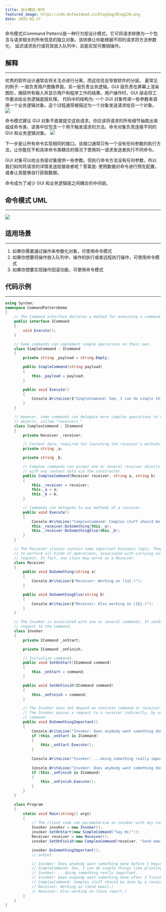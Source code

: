 ```yaml
---
title: 设计模式-命令
featured_image: https://cdn.0xfee1dead.cn/blogImg/Blog220.png
date: 2022-02-27
---
```


命令模式(Command Pattern)是一种行为型设计模式，它可将请求转换为一个包含与请求相关的所有信息的独立对象。该转换让你能根据不同的请求将方法参数化、 延迟请求执行或将其放入队列中，且能实现可撤销操作。

## 解释
***  
优秀的软件设计通常会将关注点进行分离，而这往往会导致软件的分层。
最常见的例子: 一层负责用户图像界面，另一层负责业务逻辑。GUI 层负责在屏幕上渲染图形，捕获所有输入并显示用户和程序工作的结果。用户操作时，GUI 层会将工作委派给业务逻辑底层处理。
代码中的结构为: 一个 GUI 对象传递一些参数来调用一个业务逻辑对象。这个过程通常被描述为一个对象发送请求给另一个对象。
![](https://cdn.0xfee1dead.cn/contentImg/designpattern/dp14-1.png)

命令模式建议 GUI 对象不直接提交这些请求。你应该将请求的所有细节抽取出来组成命令类，该类中仅包含一个用于触发请求的方法。命令对象负责连接不同的 GUI 和业务逻辑对象。 
![](https://cdn.0xfee1dead.cn/contentImg/designpattern/dp14-2.png)

下一步是让所有命令实现相同的接口。该接口通常只有一个没有任何参数的执行方法，让你能在不和具体命令类耦合的情况下使用同一请求发送者执行不同命令。

GUI 对象可以给业务层对象提供一些参数。但执行命令方法没有任何参数，所以我们如何将请求的详情发送给接收者呢？答案是: 使用数据对命令进行预先配置，或者让其能够自行获取数据。

命令成为了减少 GUI 和业务逻辑层之间耦合的中间层。 

## 命令模式 UML
***  
![](https://cdn.0xfee1dead.cn/contentImg/designpattern/dp14-3.png)

## 适用场景
***  
1. 如果你需要通过操作来参数化对象，可使用命令模式
2. 如果你想要将操作放入队列中、操作的执行或者远程执行操作，可使用命令模式
3. 如果你想要实现操作回滚功能，可使用命令模式

## 代码示例
***  
``` csharp
using System;
namespace CommandPatternDemo 
{
    // The Command interface declares a method for executing a command.
    public interface ICommand
    {
        void Execute();
    }

    // Some commands can implement simple operations on their own.
    class SimpleCommand : ICommand
    {
        private string _payload = string.Empty;

        public SimpleCommand(string payload)
        {
            this._payload = payload;
        }

        public void Execute()
        {
            Console.WriteLine($"SimpleCommand: See, I can do simple things like printing ({this._payload})");
        }
    }

    // However, some commands can delegate more complex operations to other
    // objects, called "receivers."
    class ComplexCommand : ICommand
    {
        private Receiver _receiver;

        // Context data, required for launching the receiver's methods.
        private string _a;

        private string _b;

        // Complex commands can accept one or several receiver objects along
        // with any context data via the constructor.
        public ComplexCommand(Receiver receiver, string a, string b)
        {
            this._receiver = receiver;
            this._a = a;
            this._b = b;
        }

        // Commands can delegate to any methods of a receiver.
        public void Execute()
        {
            Console.WriteLine("ComplexCommand: Complex stuff should be done by a receiver object.");
            this._receiver.DoSomething(this._a);
            this._receiver.DoSomethingElse(this._b);
        }
    }

    // The Receiver classes contain some important business logic. They know how
    // to perform all kinds of operations, associated with carrying out a
    // request. In fact, any class may serve as a Receiver.
    class Receiver
    {
        public void DoSomething(string a)
        {
            Console.WriteLine($"Receiver: Working on ({a}.)");
        }

        public void DoSomethingElse(string b)
        {
            Console.WriteLine($"Receiver: Also working on ({b}.)");
        }
    }

    // The Invoker is associated with one or several commands. It sends a
    // request to the command.
    class Invoker
    {
        private ICommand _onStart;

        private ICommand _onFinish;

        // Initialize commands.
        public void SetOnStart(ICommand command)
        {
            this._onStart = command;
        }

        public void SetOnFinish(ICommand command)
        {
            this._onFinish = command;
        }

        // The Invoker does not depend on concrete command or receiver classes.
        // The Invoker passes a request to a receiver indirectly, by executing a
        // command.
        public void DoSomethingImportant()
        {
            Console.WriteLine("Invoker: Does anybody want something done before I begin?");
            if (this._onStart is ICommand)
            {
                this._onStart.Execute();
            }
            
            Console.WriteLine("Invoker: ...doing something really important...");
            
            Console.WriteLine("Invoker: Does anybody want something done after I finish?");
            if (this._onFinish is ICommand)
            {
                this._onFinish.Execute();
            }
        }
    }

    class Program
    {
        static void Main(string[] args)
        {
            // The client code can parameterize an invoker with any commands.
            Invoker invoker = new Invoker();
            invoker.SetOnStart(new SimpleCommand("Say Hi!"));
            Receiver receiver = new Receiver();
            invoker.SetOnFinish(new ComplexCommand(receiver, "Send email", "Save report"));

            invoker.DoSomethingImportant();
            // output 

            // Invoker: Does anybody want something done before I begin?
            // SimpleCommand: See, I can do simple things like printing (Say Hi!)
            // Invoker: ...doing something really important...
            // Invoker: Does anybody want something done after I finish?
            // ComplexCommand: Complex stuff should be done by a receiver object.
            // Receiver: Working on (Send email.)
            // Receiver: Also working on (Save report.)
        }
    }
}
```
